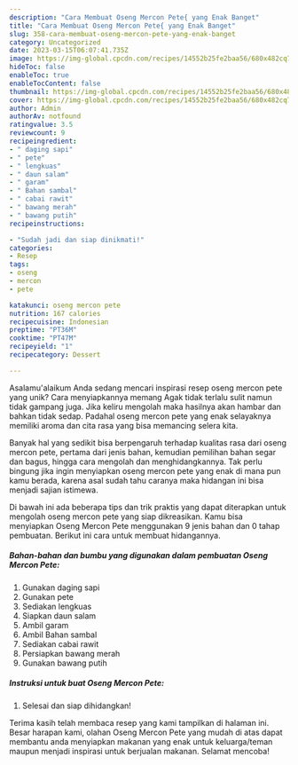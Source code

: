 ```yaml
---
description: "Cara Membuat Oseng Mercon Pete{ yang Enak Banget"
title: "Cara Membuat Oseng Mercon Pete{ yang Enak Banget"
slug: 358-cara-membuat-oseng-mercon-pete-yang-enak-banget
category: Uncategorized
date: 2023-03-15T06:07:41.735Z
image: https://img-global.cpcdn.com/recipes/14552b25fe2baa56/680x482cq70/oseng-mercon-pete-foto-resep-utama.jpg
hideToc: false
enableToc: true
enableTocContent: false
thumbnail: https://img-global.cpcdn.com/recipes/14552b25fe2baa56/680x482cq70/oseng-mercon-pete-foto-resep-utama.jpg
cover: https://img-global.cpcdn.com/recipes/14552b25fe2baa56/680x482cq70/oseng-mercon-pete-foto-resep-utama.jpg
author: Admin
authorAv: notfound
ratingvalue: 3.5
reviewcount: 9
recipeingredient:
- " daging sapi"
- " pete"
- " lengkuas"
- " daun salam"
- " garam"
- " Bahan sambal"
- " cabai rawit"
- " bawang merah"
- " bawang putih"
recipeinstructions:

- "Sudah jadi dan siap dinikmati!"
categories:
- Resep
tags:
- oseng
- mercon
- pete

katakunci: oseng mercon pete 
nutrition: 167 calories
recipecuisine: Indonesian
preptime: "PT36M"
cooktime: "PT47M"
recipeyield: "1"
recipecategory: Dessert

---
```



Asalamu'alaikum Anda sedang mencari inspirasi resep oseng mercon pete yang unik? Cara menyiapkannya memang Agak tidak terlalu sulit namun tidak gampang juga. Jika keliru mengolah maka hasilnya akan hambar dan bahkan tidak sedap. Padahal oseng mercon pete yang enak selayaknya memiliki aroma dan cita rasa yang bisa memancing selera kita.


Banyak hal yang sedikit bisa berpengaruh terhadap kualitas rasa dari oseng mercon pete, pertama dari jenis bahan, kemudian pemilihan bahan segar dan bagus, hingga cara mengolah dan menghidangkannya. Tak perlu bingung jika ingin menyiapkan oseng mercon pete yang enak di mana pun kamu berada, karena asal sudah tahu caranya maka hidangan ini bisa menjadi sajian istimewa.




Di bawah ini ada beberapa tips dan trik praktis yang dapat diterapkan untuk mengolah oseng mercon pete yang siap dikreasikan. Kamu bisa menyiapkan Oseng Mercon Pete menggunakan 9 jenis bahan dan 0 tahap pembuatan. Berikut ini cara untuk membuat hidangannya.

<!--inarticleads1-->

##### Bahan-bahan dan bumbu yang digunakan dalam pembuatan Oseng Mercon Pete:

1. Gunakan  daging sapi
1. Gunakan  pete
1. Sediakan  lengkuas
1. Siapkan  daun salam
1. Ambil  garam
1. Ambil  Bahan sambal
1. Sediakan  cabai rawit
1. Persiapkan  bawang merah
1. Gunakan  bawang putih




<!--inarticleads2-->

##### Instruksi untuk buat Oseng Mercon Pete:


1. Selesai dan siap dihidangkan!



Terima kasih telah membaca resep yang kami tampilkan di halaman ini. Besar harapan kami, olahan Oseng Mercon Pete yang mudah di atas dapat membantu anda menyiapkan makanan yang enak untuk keluarga/teman maupun menjadi inspirasi untuk berjualan makanan. Selamat mencoba!
